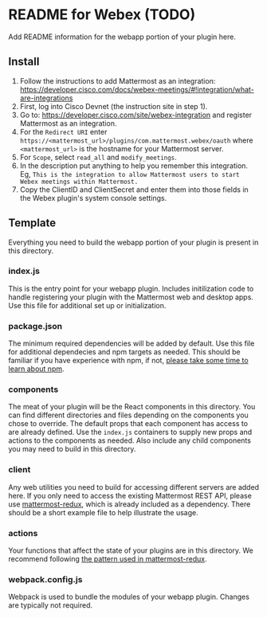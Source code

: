 # README for Webex (TODO)

Add README information for the webapp portion of your plugin here.

## Install
1. Follow the instructions to add Mattermost as an integration: https://developer.cisco.com/docs/webex-meetings/#!integration/what-are-integrations
1. First, log into Cisco Devnet (the instruction site in step 1). 
1. Go to: https://developer.cisco.com/site/webex-integration and register Mattermost as an integration.
1. For the `Redirect URI` enter `https://<mattermost_url>/plugins/com.mattermost.webex/oauth` where `<mattermost_url>` is the hostname for your Mattermost server.
1. For `Scope`, select `read_all` and `modify_meetings`.
1. In the description put anything to help you remember this integration. Eg, `This is the integration to allow Mattermost users to start Webex meetings within Mattermost.` 
1. Copy the ClientID and ClientSecret and enter them into those fields in the Webex plugin's system console settings.

## Template

Everything you need to build the webapp portion of your plugin is present in this directory.

### index.js

This is the entry point for your webapp plugin. Includes initilization code to handle registering your plugin with the Mattermost web and desktop apps. Use this file for additional set up or initialization.

### package.json

The minimum required dependencies will be added by default. Use this file for additional dependecies and npm targets as needed. This should be familiar if you have experience with npm, if not, [please take some time to learn about npm](https://www.npmjs.com/).

### components

The meat of your plugin will be the React components in this directory. You can find different directories and files depending on the components you chose to override. The default props that each component has access to are already defined. Use the `index.js` containers to supply new props and actions to the components as needed. Also include any child components you may need to build in this directory.

### client

Any web utilities you need to build for accessing different servers are added here. If you only need to access the existing Mattermost REST API, please use [mattermost-redux](https://github.com/mattermost/mattermost-redux), which is already included as a dependency. There should be a short example file to help illustrate the usage.

### actions

Your functions that affect the state of your plugins are in this directory. We recommend following [the pattern used in mattermost-redux](https://github.com/mattermost/mattermost-redux/blob/master/src/actions/users.js#L1253).

### webpack.config.js

Webpack is used to bundle the modules of your webapp plugin. Changes are typically not required.
